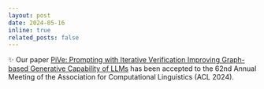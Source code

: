 ```yaml
---
layout: post
date: 2024-05-16
inline: true
related_posts: false
---
```


:sparkles: Our paper <a href="https://aclanthology.org/2024.findings-acl.400/">PiVe: Prompting with Iterative Verification Improving Graph-based Generative Capability of LLMs</a> has been accepted to the 62nd Annual Meeting of the Association for Computational Linguistics (ACL 2024).
